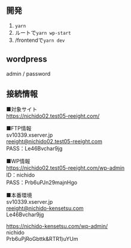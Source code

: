## 開発
1. `yarn`
1. ルートで`yarn wp-start`
1. /frontendで`yarn dev`

## wordpress
admin / password

## 接続情報
■対象サイト  
https://nichido02.test05-reeight.com/

■FTP情報  
sv10339.xserver.jp  
reeight@nichido02.test05-reeight.com  
PASS：Le46Bvchar9jg

■WP情報  
https://nichido02.test05-reeight.com/wp-admin  
ID：nichido  
PASS：Prb6uPJn29majnHgo

■本番環境  
sv10339.xserver.jp  
reeight@nichido-kensetsu.com  
Le46Bvchar9jg

https://nichido-kensetsu.com/wp-admin/  
nichido  
Prb6uPjRoGbttk&RTR1)uYUm